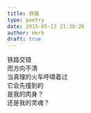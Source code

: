 ```yaml
---  
title: 铁路  
type: poetry  
date: 2015-05-13 21:30:26  
author: Herb  
draft: true
---  
```

铁路交错  
而方向不清  
当真理的火车呼啸着过  
它会先撞到的  
是我的肉身？  
还是我的灵魂？